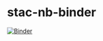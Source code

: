 # stac-nb-binder

[![Binder](https://mybinder.org/badge_logo.svg)](https://mybinder.org/v2/gh/fabricebrito/stac-nb-binder/HEAD)

